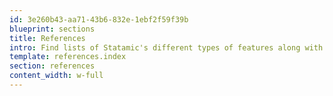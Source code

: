 ```yaml
---
id: 3e260b43-aa71-43b6-832e-1ebf2f59f39b
blueprint: sections
title: References
intro: Find lists of Statamic's different types of features along with their respective options, parameters, and variables.
template: references.index
section: references
content_width: w-full
---
```

